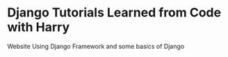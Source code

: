 # Django Tutorials Learned from Code with Harry
Website Using Django Framework and some basics of Django
